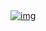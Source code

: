 <a href="https://DigitalHealthCare.github.io/">
  <img src="https://github-production-user-asset-6210df.s3.amazonaws.com/138739487/253930655-46a9fc24-c399-4bdf-8f7e-7116b8a79800.png" alt="img">
</a>
